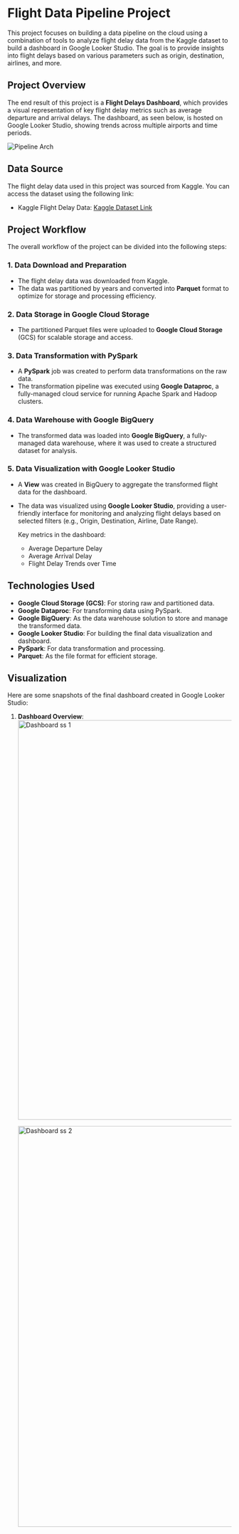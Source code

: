 # Flight Data Pipeline Project

This project focuses on building a data pipeline on the cloud using a combination of tools to analyze flight delay data from the Kaggle dataset to build a dashboard in Google Looker Studio. The goal is to provide insights into flight delays based on various parameters such as origin, destination, airlines, and more.

## Project Overview

The end result of this project is a **Flight Delays Dashboard**, which provides a visual representation of key flight delay metrics such as average departure and arrival delays. The dashboard, as seen below, is hosted on Google Looker Studio, showing trends across multiple airports and time periods.


![Pipeline Arch](https://github.com/user-attachments/assets/a908dc1b-ea01-4def-a4ec-99fc77a3d552)


## Data Source

The flight delay data used in this project was sourced from Kaggle. You can access the dataset using the following link:

- Kaggle Flight Delay Data: [Kaggle Dataset Link](https://www.kaggle.com/datasets/robikscube/flight-delay-dataset-20182022)  <!-- Replace with actual Kaggle dataset link -->

## Project Workflow

The overall workflow of the project can be divided into the following steps:

### 1. Data Download and Preparation
- The flight delay data was downloaded from Kaggle.
- The data was partitioned by years and converted into **Parquet** format to optimize for storage and processing efficiency.

### 2. Data Storage in Google Cloud Storage
- The partitioned Parquet files were uploaded to **Google Cloud Storage** (GCS) for scalable storage and access.

### 3. Data Transformation with PySpark
- A **PySpark** job was created to perform data transformations on the raw data.
- The transformation pipeline was executed using **Google Dataproc**, a fully-managed cloud service for running Apache Spark and Hadoop clusters.

### 4. Data Warehouse with Google BigQuery
- The transformed data was loaded into **Google BigQuery**, a fully-managed data warehouse, where it was used to create a structured dataset for analysis.

### 5. Data Visualization with Google Looker Studio
- A **View** was created in BigQuery to aggregate the transformed flight data for the dashboard.
- The data was visualized using **Google Looker Studio**, providing a user-friendly interface for monitoring and analyzing flight delays based on selected filters (e.g., Origin, Destination, Airline, Date Range).
  
  Key metrics in the dashboard:
  - Average Departure Delay
  - Average Arrival Delay
  - Flight Delay Trends over Time

## Technologies Used

- **Google Cloud Storage (GCS)**: For storing raw and partitioned data.
- **Google Dataproc**: For transforming data using PySpark.
- **Google BigQuery**: As the data warehouse solution to store and manage the transformed data.
- **Google Looker Studio**: For building the final data visualization and dashboard.
- **PySpark**: For data transformation and processing.
- **Parquet**: As the file format for efficient storage.

## Visualization

Here are some snapshots of the final dashboard created in Google Looker Studio:

1. **Dashboard Overview**:
   <img width="899" alt="Dashboard ss 1" src="https://github.com/user-attachments/assets/08f4ea1d-ccad-4bea-9e26-4fc148a5bd27">

   <img width="902" alt="Dashboard ss 2" src="https://github.com/user-attachments/assets/a3fdc2e6-4959-42cd-8799-0cef28ab4ec9">

